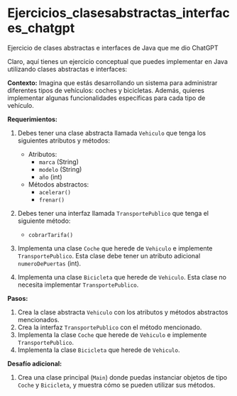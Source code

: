 # Ejercicios_clasesabstractas_interfaces_chatgpt
Ejercicio de clases abstractas e interfaces de Java que me dio ChatGPT

Claro, aquí tienes un ejercicio conceptual que puedes implementar en Java utilizando clases abstractas e interfaces:

**Contexto:**
Imagina que estás desarrollando un sistema para administrar diferentes tipos de vehículos: coches y bicicletas. Además, quieres implementar algunas funcionalidades específicas para cada tipo de vehículo.

**Requerimientos:**

1. Debes tener una clase abstracta llamada `Vehiculo` que tenga los siguientes atributos y métodos:
   - Atributos:
     - `marca` (String)
     - `modelo` (String)
     - `año` (int)
   - Métodos abstractos:
     - `acelerar()`
     - `frenar()`

2. Debes tener una interfaz llamada `TransportePublico` que tenga el siguiente método:
   - `cobrarTarifa()`

3. Implementa una clase `Coche` que herede de `Vehiculo` e implemente `TransportePublico`. Esta clase debe tener un atributo adicional `numeroDePuertas` (int).

4. Implementa una clase `Bicicleta` que herede de `Vehiculo`. Esta clase no necesita implementar `TransportePublico`.

**Pasos:**

1. Crea la clase abstracta `Vehiculo` con los atributos y métodos abstractos mencionados.
2. Crea la interfaz `TransportePublico` con el método mencionado.
3. Implementa la clase `Coche` que herede de `Vehiculo` e implemente `TransportePublico`.
4. Implementa la clase `Bicicleta` que herede de `Vehiculo`.

**Desafío adicional:**

1. Crea una clase principal (`Main`) donde puedas instanciar objetos de tipo `Coche` y `Bicicleta`, y muestra cómo se pueden utilizar sus métodos.
